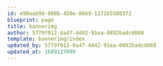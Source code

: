 ```yaml
---
id: e90aab98-988b-450e-8669-1271b5500372
blueprint: page
title: bannerimg
author: 5779f912-8a47-4d42-91ea-0892badcd068
template: bannerimg/index
updated_by: 5779f912-8a47-4d42-91ea-0892badcd068
updated_at: 1689127099
---
```

